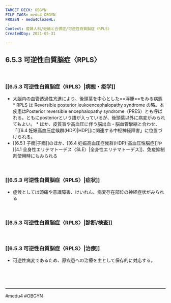 ```yaml
---
TARGET DECK: OBGYN
FILE TAGS: medu4 OBGYN
FROZEN - medu4ClozeHL:
 : 
Context: 産婦人科/妊娠と合併症/可逆性白質脳症〈RPLS〉
CreatedDay: 2021-05-31

---
```


## 6.5.3 可逆性白質脳症〈RPLS〉

<br>

### [[6.5.3 可逆性白質脳症〈RPLS〉|病態・疫学]]
* 大脳内の血管透過性亢進により、後頭葉を中心とした==浮腫==をみる病態
 \* RPLS は Reversible posterior leukoencephalopathy syndrome の略。本疾患はPosterior reversible encephalopathy syndrome〈PRES〉とも呼ばれる。ともにposteriorという語が入っているが、後頭葉以外に病変がみられてもよい。 
 \* ほか、皮質盲や高血圧に伴う脳出血・脳血管攣縮と合わせ、「[[6.4 妊娠高血圧症候群(HDP)|HDP]]に関連する中枢神経障害」に位置づけられる。
* [[6.5.1 子癇|子癇]]のほか、[[6.4 妊娠高血圧症候群(HDP)|高血圧性脳症]]や[[4.1 全身性エリテマトーデス〈SLE〉|全身性エリテマトーデス]]、免疫抑制剤使用時にもみられる
<!--ID: 1622523510477-->



<br>


### [[6.5.3 可逆性白質脳症〈RPLS〉|症状]]
* 症候としては頭痛や意識障害、けいれん、病変存在部位の神経症状がみられる

<br>

### [[6.5.3 可逆性白質脳症〈RPLS〉|診断/検査]]


<br>

### [[6.5.3 可逆性白質脳症〈RPLS〉|治療]]
* 可逆性病変であるため、原疾患への治療を主として保存的に対応する。
 

<br><br><br>

---
#medu4 #OBGYN
